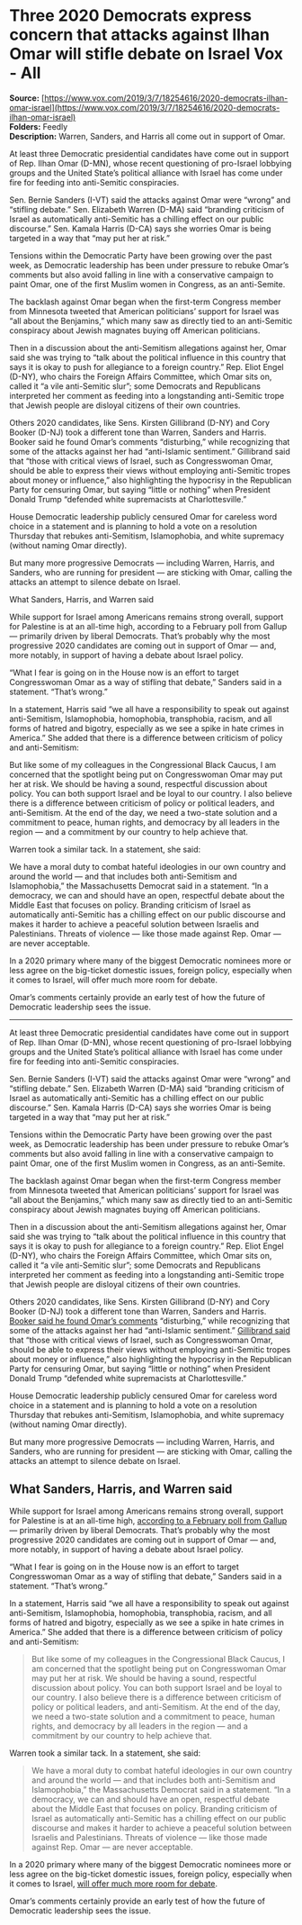 # Three 2020 Democrats express concern that attacks against Ilhan Omar will stifle debate on Israel Vox - All

**Source:** [https://www.vox.com/2019/3/7/18254616/2020-democrats-ilhan-omar-israel](https://www.vox.com/2019/3/7/18254616/2020-democrats-ilhan-omar-israel)  
**Folders:** Feedly  
**Description:** Warren, Sanders, and Harris all come out in support of Omar.

At least three Democratic presidential candidates have come out in support of Rep. Ilhan Omar (D-MN), whose recent questioning of pro-Israel lobbying groups and the United State’s political alliance with Israel has come under fire for feeding into anti-Semitic conspiracies.

Sen. Bernie Sanders (I-VT) said the attacks against Omar were “wrong” and “stifling debate.” Sen. Elizabeth Warren (D-MA) said “branding criticism of Israel as automatically anti-Semitic has a chilling effect on our public discourse.” Sen. Kamala Harris (D-CA) says she worries Omar is being targeted in a way that “may put her at risk.”

Tensions within the Democratic Party have been growing over the past week, as Democratic leadership has been under pressure to rebuke Omar’s comments but also avoid falling in line with a conservative campaign to paint Omar, one of the first Muslim women in Congress, as an anti-Semite.

The backlash against Omar began when the first-term Congress member from Minnesota tweeted that American politicians’ support for Israel was “all about the Benjamins,” which many saw as directly tied to an anti-Semitic conspiracy about Jewish magnates buying off American politicians.

Then in a discussion about the anti-Semitism allegations against her, Omar said she was trying to “talk about the political influence in this country that says it is okay to push for allegiance to a foreign country.” Rep. Eliot Engel (D-NY), who chairs the Foreign Affairs Committee, which Omar sits on, called it “a vile anti-Semitic slur”; some Democrats and Republicans interpreted her comment as feeding into a longstanding anti-Semitic trope that Jewish people are disloyal citizens of their own countries.

Others 2020 candidates, like Sens. Kirsten Gillibrand (D-NY) and Cory Booker (D-NJ) took a different tone than Warren, Sanders and Harris. Booker said he found Omar’s comments “disturbing,” while recognizing that some of the attacks against her had “anti-Islamic sentiment.” Gillibrand said that “those with critical views of Israel, such as Congresswoman Omar, should be able to express their views without employing anti-Semitic tropes about money or influence,” also highlighting the hypocrisy in the Republican Party for censuring Omar, but saying “little or nothing” when President Donald Trump “defended white supremacists at Charlottesville.”

House Democratic leadership publicly censured Omar for careless word choice in a statement and is planning to hold a vote on a resolution Thursday that rebukes anti-Semitism, Islamophobia, and white supremacy (without naming Omar directly).

But many more progressive Democrats — including Warren, Harris, and Sanders, who are running for president — are sticking with Omar, calling the attacks an attempt to silence debate on Israel.

What Sanders, Harris, and Warren said

While support for Israel among Americans remains strong overall, support for Palestine is at an all-time high, according to a February poll from Gallup — primarily driven by liberal Democrats. That’s probably why the most progressive 2020 candidates are coming out in support of Omar — and, more notably, in support of having a debate about Israel policy.

“What I fear is going on in the House now is an effort to target Congresswoman Omar as a way of stifling that debate,” Sanders said in a statement. “That’s wrong.”

In a statement, Harris said “we all have a responsibility to speak out against anti-Semitism, Islamophobia, homophobia, transphobia, racism, and all forms of hatred and bigotry, especially as we see a spike in hate crimes in America.” She added that there is a difference between criticism of policy and anti-Semitism:

But like some of my colleagues in the Congressional Black Caucus, I am concerned that the spotlight being put on Congresswoman Omar may put her at risk. We should be having a sound, respectful discussion about policy. You can both support Israel and be loyal to our country. I also believe there is a difference between criticism of policy or political leaders, and anti-Semitism. At the end of the day, we need a two-state solution and a commitment to peace, human rights, and democracy by all leaders in the region — and a commitment by our country to help achieve that.

Warren took a similar tack. In a statement, she said:

We have a moral duty to combat hateful ideologies in our own country and around the world — and that includes both anti-Semitism and Islamophobia,” the Massachusetts Democrat said in a statement. “In a democracy, we can and should have an open, respectful debate about the Middle East that focuses on policy. Branding criticism of Israel as automatically anti-Semitic has a chilling effect on our public discourse and makes it harder to achieve a peaceful solution between Israelis and Palestinians. Threats of violence — like those made against Rep. Omar — are never acceptable.

In a 2020 primary where many of the biggest Democratic nominees more or less agree on the big-ticket domestic issues, foreign policy, especially when it comes to Israel, will offer much more room for debate.

Omar’s comments certainly provide an early test of how the future of Democratic leadership sees the issue.


---

<div><div><p>At least three Democratic presidential candidates have come out in support of Rep. Ilhan Omar (D-MN), whose recent questioning of pro-Israel lobbying groups and the United State’s political alliance with Israel has come under fire for feeding into anti-Semitic conspiracies.</p></div><div><p>Sen. Bernie Sanders (I-VT) said the attacks against Omar were “wrong” and “stifling debate.” Sen. Elizabeth Warren (D-MA) said “branding criticism of Israel as automatically anti-Semitic has a chilling effect on our public discourse.” Sen. Kamala Harris (D-CA) says she worries Omar is being targeted in a way that “may put her at risk.”</p></div><div><p>Tensions within the Democratic Party have been growing over the past week, as Democratic leadership has been under pressure to rebuke Omar’s comments but also avoid falling in line with a conservative campaign to paint Omar, one of the first Muslim women in Congress, as an anti-Semite.</p></div><div><p>The backlash against Omar began when the first-term Congress member from Minnesota tweeted that American politicians’ support for Israel was “all about the Benjamins,” which many saw as directly tied to an anti-Semitic conspiracy about Jewish magnates buying off American politicians.</p></div><div><p>Then in a discussion about the anti-Semitism allegations against her, Omar said she was trying to “talk about the political influence in this country that says it is okay to push for allegiance to a foreign country.” Rep. Eliot Engel (D-NY), who chairs the Foreign Affairs Committee, which Omar sits on, called it “a vile anti-Semitic slur”; some Democrats and Republicans interpreted her comment as feeding into a longstanding anti-Semitic trope that Jewish people are disloyal citizens of their own countries.</p></div><div><p>Others 2020 candidates, like Sens. Kirsten Gillibrand (D-NY) and Cory Booker (D-NJ) took a different tone than Warren, Sanders and Harris. <a href="https://twitter.com/RebeccaBuck/status/1103735814306050048">Booker said he found Omar’s comments</a> “disturbing,” while recognizing that some of the attacks against her had “anti-Islamic sentiment.” <a href="https://www.huffpost.com/entry/kirsten-gillibrand-ilhan-omar_n_5c815a95e4b020b54d832f6b">Gillibrand said</a> that “those with critical views of Israel, such as Congresswoman Omar, should be able to express their views without employing anti-Semitic tropes about money or influence,” also highlighting the hypocrisy in the Republican Party for censuring Omar, but saying “little or nothing” when President Donald Trump “defended white supremacists at Charlottesville.”</p></div><div><p>House Democratic leadership publicly censured Omar for careless word choice in a statement and is planning to hold a vote on a resolution Thursday that rebukes anti-Semitism, Islamophobia, and white supremacy (without naming Omar directly).</p></div><div><p>But many more progressive Democrats — including Warren, Harris, and Sanders, who are running for president — are sticking with Omar, calling the attacks an attempt to silence debate on Israel.</p></div><div><div><h2>What Sanders, Harris, and Warren said</h2></div></div><div><p>While support for Israel among Americans remains strong overall, support for Palestine is at an all-time high, <a href="https://news.gallup.com/poll/247376/americans-not-liberal-democrats-mostly-pro-israel.aspx">according to a February poll from Gallup</a> — primarily driven by liberal Democrats. That’s probably why the most progressive 2020 candidates are coming out in support of Omar — and, more notably, in support of having a debate about Israel policy.</p></div><div><p>“What I fear is going on in the House now is an effort to target Congresswoman Omar as a way of stifling that debate,” Sanders said in a statement. “That’s wrong.”</p></div><div><p>In a statement, Harris said “we all have a responsibility to speak out against anti-Semitism, Islamophobia, homophobia, transphobia, racism, and all forms of hatred and bigotry, especially as we see a spike in hate crimes in America.” She added that there is a difference between criticism of policy and anti-Semitism:</p></div><div><blockquote><p>But like some of my colleagues in the Congressional Black Caucus, I am concerned that the spotlight being put on Congresswoman Omar may put her at risk. We should be having a sound, respectful discussion about policy. You can both support Israel and be loyal to our country. I also believe there is a difference between criticism of policy or political leaders, and anti-Semitism. At the end of the day, we need a two-state solution and a commitment to peace, human rights, and democracy by all leaders in the region — and a commitment by our country to help achieve that.</p></blockquote></div><div><p>Warren took a similar tack. In a statement, she said:</p></div><div><blockquote><p>We have a moral duty to combat hateful ideologies in our own country and around the world — and that includes both anti-Semitism and Islamophobia,” the Massachusetts Democrat said in a statement. “In a democracy, we can and should have an open, respectful debate about the Middle East that focuses on policy. Branding criticism of Israel as automatically anti-Semitic has a chilling effect on our public discourse and makes it harder to achieve a peaceful solution between Israelis and Palestinians. Threats of violence — like those made against Rep. Omar — are never acceptable.</p></blockquote></div><div><p>In a 2020 primary where many of the biggest Democratic nominees more or less agree on the big-ticket domestic issues, foreign policy, especially when it comes to Israel, <a href="https://www.vox.com/policy-and-politics/2019/2/14/18203958/2020-personnel-priorities-regulation">will offer much more room for debate</a>.</p></div><div><p>Omar’s comments certainly provide an early test of how the future of Democratic leadership sees the issue.</p></div></div>